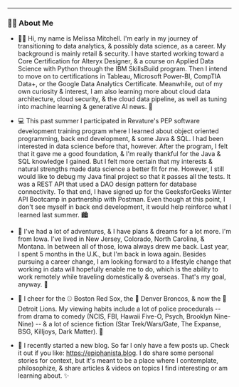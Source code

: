 ---
### 👩‍💻 About Me

- 👩‍🚀 Hi, my name is Melissa Mitchell. I'm early in my journey of transitioning to data analytics, & possibly data science, as a career. My background is mainly retail & security. I have started working toward a Core Certification for Alteryx Designer, & a course on Applied Data Science with Python through the IBM SkillsBuild program. Then I intend to move on to certifications in Tableau, Microsoft Power-BI, CompTIA Data+, or the Google Data Analytics Certificate. Meanwhile, out of my own curiosity & interest, I am also learning more about cloud data architecture, cloud security, & the cloud data pipeline, as well as tuning into machine learning & generative AI news. 🧮

- 💻 This past summer I participated in Revature's PEP software development training program where I learned about object oriented programming, back end development, & some Java & SQL. I had been interested in data science before that, however. After the program, I felt that it gave me a good foundation, & I'm really thankful for the Java & SQL knowledge I gained. But I felt more certain that my interests & natural strengths made data science a better fit for me. However, I still would like to debug my Java final project so that it passes all the tests. It was a REST API that used a DAO design pattern for database connectivity. To that end, I have signed up for the GeeksforGeeks Winter API Bootcamp in partnership with Postman. Even though at this point, I don't see myself in back end development, it would help reinforce what I learned last summer. 🏙️

- 🎈 I've had a lot of adventures, & I have plans & dreams for a lot more. I'm from Iowa. I've lived in New Jersey, Colorado, North Carolina, & Montana. In between all of those, Iowa always drew me back. Last year, I spent 5 months in the U.K., but I'm back in Iowa again. Besides pursuing a career change, I am looking forward to a lifestyle change that working in data will hopefully enable me to do, which is the ability to work remotely while traveling domestically & overseas. That's my goal, anyway. 🌺

- 🎉 I cheer for the ⚾ Boston Red Sox, the 🏈 Denver Broncos, & now the 🦁 Detroit Lions. My viewing habits include a lot of police procedurals -- from drama to comedy (NCIS, FBI, Hawaii Five-O, Psych, Brooklyn Nine-Nine) -- & a lot of science fiction (Star Trek/Wars/Gate, The Expanse, BSG, Killjoys, Dark Matter). 🖖

- 🚀 I recently started a new blog. So far I only have a few posts up. Check it out if you like: https://epiphanista.blog. I do share some personal stories for context, but it's meant to be a place where I contemplate, philosophize, & share articles & videos on topics I find interesting or am learning about. ✨
